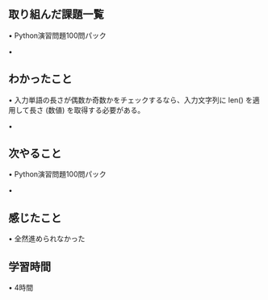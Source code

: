 ## 取り組んだ課題一覧
• Python演習問題100問パック

• 

## わかったこと
• 入力単語の長さが偶数か奇数かをチェックするなら、入力文字列に len() を適用して長さ (数値) を取得する必要がある。

		

• 

## 次やること
•  Python演習問題100問パック

• 

## 感じたこと
• 全然進められなかった

## 学習時間
• 4時間